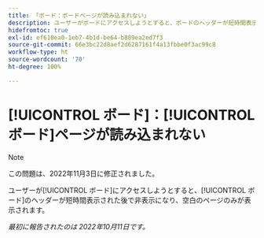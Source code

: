 ```yaml
---
title: 「ボード：ボードページが読み込まれない」
description: ユーザーがボードにアクセスしようとすると、ボードのヘッダーが短時間表示された後で非表示になり、空白のページのみが表示されます。
hidefromtoc: true
exl-id: ef610ea0-1eb7-4b1d-be64-b889ea2ed7f3
source-git-commit: 66e3bc22d8aef2d6287161f4a13fbbe0f3ac99c8
workflow-type: ht
source-wordcount: '70'
ht-degree: 100%

---
```


# [!UICONTROL ボード]：[!UICONTROL ボード]ページが読み込まれない

>[!NOTE]
>
>この問題は、2022年11月3日に修正されました。

ユーザーが[!UICONTROL ボード]にアクセスしようとすると、[!UICONTROL ボード]のヘッダーが短時間表示された後で非表示になり、空白のページのみが表示されます。

_最初に報告されたのは 2022年10月11日です。_
